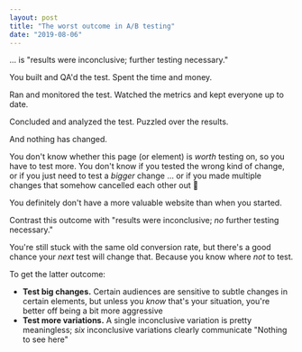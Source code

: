 ```yaml
---
layout: post
title: "The worst outcome in A/B testing"
date: "2019-08-06"
---
```


... is "results were inconclusive; further testing necessary."

You built and QA'd the test. Spent the time and money.

Ran and monitored the test. Watched the metrics and kept everyone up to date.

Concluded and analyzed the test. Puzzled over the results.

And nothing has changed.

You don't know whether this page (or element) is _worth_ testing on, so you have to test more. You don't know if you tested the wrong kind of change, or if you just need to test a _bigger_ change ... or if you made multiple changes that somehow cancelled each other out 🤔

You definitely don't have a more valuable website than when you started.

Contrast this outcome with "results were inconclusive; _no_ further testing necessary."

You're still stuck with the same old conversion rate, but there's a good chance your _next_ test will change that. Because you know where _not_ to test.

To get the latter outcome:

- **Test big changes.** Certain audiences are sensitive to subtle changes in certain elements, but unless you _know_ that's your situation, you're better off being a bit more aggressive
- **Test more variations.** A single inconclusive variation is pretty meaningless; _six_ inconclusive variations clearly communicate "Nothing to see here"
